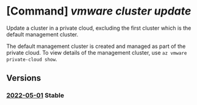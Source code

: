 # [Command] _vmware cluster update_

Update a cluster in a private cloud, excluding the first cluster which is the default management cluster.

The default management cluster is created and managed as part of the private cloud. To view details of the management cluster, use `az vmware private-cloud show`.

## Versions

### [2022-05-01](/Resources/mgmt-plane/L3N1YnNjcmlwdGlvbnMve30vcmVzb3VyY2Vncm91cHMve30vcHJvdmlkZXJzL21pY3Jvc29mdC5hdnMvcHJpdmF0ZWNsb3Vkcy97fS9jbHVzdGVycy97fQ==/2022-05-01.xml) **Stable**

<!-- mgmt-plane /subscriptions/{}/resourcegroups/{}/providers/microsoft.avs/privateclouds/{}/clusters/{} 2022-05-01 -->
